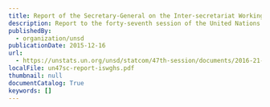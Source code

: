 ```yaml
---
title: Report of the Secretary-General on the Inter-secretariat Working Group on Household Surveys
description: Report to the forty-seventh session of the United Nations Statistical Commission providing an overview of progress achieved in the preparation of the terms of reference of the Inter-secretariat Working Group on Household Surveys.
publishedBy:
  - organization/unsd
publicationDate: 2015-12-16
url:
  - https://unstats.un.org/unsd/statcom/47th-session/documents/2016-21-ISWG-on-household-surveys-E.pdf
localFile: un47sc-report-iswghs.pdf
thumbnail: null
documentCatalog: True
keywords: []
---
```


